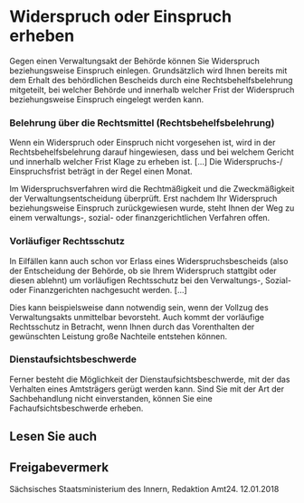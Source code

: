 # Widerspruch oder Einspruch erheben

Gegen einen Verwaltungsakt der Behörde können Sie Widerspruch beziehungsweise Einspruch einlegen. Grundsätzlich wird Ihnen bereits mit dem Erhalt des behördlichen Bescheids durch eine Rechtsbehelfsbelehrung mitgeteilt, bei welcher Behörde und innerhalb welcher Frist der Widerspruch beziehungsweise Einspruch eingelegt werden kann.

### Belehrung über die Rechtsmittel (Rechtsbehelfsbelehrung)

Wenn ein Widerspruch oder Einspruch nicht vorgesehen ist, wird in der Rechtsbehelfsbelehrung darauf hingewiesen, dass und bei welchem Gericht und innerhalb welcher Frist Klage zu erheben ist. [...] Die Widerspruchs-/ Einspruchsfrist beträgt in der Regel einen Monat.

Im Widerspruchsverfahren wird die Rechtmäßigkeit und die Zweckmäßigkeit der Verwaltungsentscheidung überprüft. Erst nachdem Ihr Widerspruch beziehungsweise Einspruch zurückgewiesen wurde, steht Ihnen der Weg zu einem verwaltungs-, sozial- oder finanzgerichtlichen Verfahren offen.

### Vorläufiger Rechtsschutz

In Eilfällen kann auch schon vor Erlass eines Widerspruchsbescheids (also der Entscheidung der Behörde, ob sie Ihrem Widerspruch stattgibt oder diesen ablehnt) um vorläufigen Rechtsschutz bei den Verwaltungs-, Sozial- oder Finanzgerichten nachgesucht werden. [...]

Dies kann beispielsweise dann notwendig sein, wenn der Vollzug des Verwaltungsakts unmittelbar bevorsteht. Auch kommt der vorläufige Rechtsschutz in Betracht, wenn Ihnen durch das Vorenthalten der gewünschten Leistung große Nachteile entstehen können.

### Dienstaufsichtsbeschwerde

Ferner besteht die Möglichkeit der Dienstaufsichtsbeschwerde, mit der das Verhalten eines Amtsträgers gerügt werden kann. Sind Sie mit der Art der Sachbehandlung nicht einverstanden, können Sie eine Fachaufsichtsbeschwerde erheben.

## Lesen Sie auch

## Freigabevermerk

Sächsisches Staatsministerium des Innern, Redaktion Amt24. 12.01.2018
